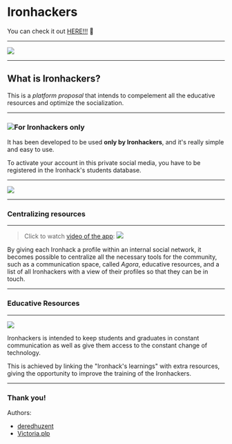 # Ironhackers

You can check it out [HERE!!!](https://enigmatic-hamlet-57213.herokuapp.com/) :paw_prints:


---
![](https://i.imgur.com/51H8iw1.png)

---

## What is Ironhackers?

This is a *platform proposal* that intends to compelement all the educative resources and optimize the socialization.

---

### ![](https://i.imgur.com/cCiNST6.png)For **Ironhackers** only
It has been developed to be used **only by Ironhackers**, and it's really simple and easy to use.

To activate your account in this private social media, you have to be registered in the Ironhack's students database.

---
![](https://i.imgur.com/J3EyJyQ.png)

---

### Centralizing resources

---

> Click to watch [video of the app](https://youtu.be/-JZy6QKfYso):
[![](https://i.imgur.com/5F7ozKY.png)](https://youtu.be/26EreqlLClI)

By giving each Ironhack a profile within an internal social network, it becomes possible to centralize all the necessary tools for the community, such as a communication space, called *Agora*, educative resources, and a list of all Ironhackers with a view of their profiles so that they can be in touch. 

---

### Educative Resources

---

![](https://i.imgur.com/6iNkvSq.png)

Ironhackers is intended to keep students and graduates in constant communication as well as give them access to the constant change of technology.

This is achieved by linking the "Ironhack's learnings" with extra resources, giving the opportunity to improve the training of the Ironhackers.

---

### Thank you! 

Authors:

* [deredhuzent](https://github.com/deredhuzent)
* [Victoria.plp](https://github.com/VictoriaPl)
